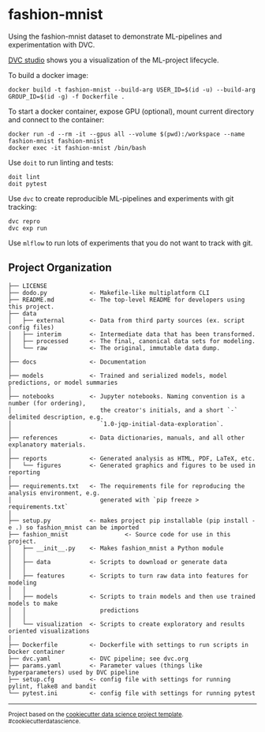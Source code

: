 fashion-mnist
==============================
Using the fashion-mnist dataset to demonstrate ML-pipelines and experimentation with DVC.

[DVC studio](https://studio.iterative.ai/user/krjoha/views/fashion-mnist-tw21cioq1h) shows you a visualization of the ML-project lifecycle.

To build a docker image:
```
docker build -t fashion-mnist --build-arg USER_ID=$(id -u) --build-arg GROUP_ID=$(id -g) -f Dockerfile .
```

To start a docker container, expose GPU (optional), mount current directory and connect to the container:
```
docker run -d --rm -it --gpus all --volume $(pwd):/workspace --name fashion-mnist fashion-mnist
docker exec -it fashion-mnist /bin/bash
```

Use ```doit``` to run linting and tests:
```
doit lint
doit pytest
```

Use ```dvc``` to create reproducible ML-pipelines and experiments with git tracking:
```
dvc repro
dvc exp run
```

Use ```mlflow``` to run lots of experiments that you do not want to track with git.


Project Organization
------------

    ├── LICENSE
    ├── dodo.py            <- Makefile-like multiplatform CLI
    ├── README.md          <- The top-level README for developers using this project.
    ├── data
    │   ├── external       <- Data from third party sources (ex. script config files)
    │   ├── interim        <- Intermediate data that has been transformed.
    │   ├── processed      <- The final, canonical data sets for modeling.
    │   └── raw            <- The original, immutable data dump.
    │
    ├── docs               <- Documentation
    │
    ├── models             <- Trained and serialized models, model predictions, or model summaries
    │
    ├── notebooks          <- Jupyter notebooks. Naming convention is a number (for ordering),
    │                         the creator's initials, and a short `-` delimited description, e.g.
    │                         `1.0-jqp-initial-data-exploration`.
    │
    ├── references         <- Data dictionaries, manuals, and all other explanatory materials.
    │
    ├── reports            <- Generated analysis as HTML, PDF, LaTeX, etc.
    │   └── figures        <- Generated graphics and figures to be used in reporting
    │
    ├── requirements.txt   <- The requirements file for reproducing the analysis environment, e.g.
    │                         generated with `pip freeze > requirements.txt`
    │
    ├── setup.py           <- makes project pip installable (pip install -e .) so fashion_mnist can be imported
    ├── fashion_mnist                <- Source code for use in this project.
    │   ├── __init__.py    <- Makes fashion_mnist a Python module
    │   │
    │   ├── data           <- Scripts to download or generate data
    │   │
    │   ├── features       <- Scripts to turn raw data into features for modeling
    │   │
    │   ├── models         <- Scripts to train models and then use trained models to make
    │   │                     predictions
    │   │
    │   └── visualization  <- Scripts to create exploratory and results oriented visualizations
    |
    ├── Dockerfile         <- Dockerfile with settings to run scripts in Docker container
    ├── dvc.yaml           <- DVC pipeline; see dvc.org
    ├── params.yaml        <- Parameter values (things like hyperparameters) used by DVC pipeline
    ├── setup.cfg          <- config file with settings for running pylint, flake8 and bandit
    └── pytest.ini         <- config file with settings for running pytest


--------

<p><small>Project based on the <a target="_blank" href="https://drivendata.github.io/cookiecutter-data-science/">cookiecutter data science project template</a>. #cookiecutterdatascience.</small>